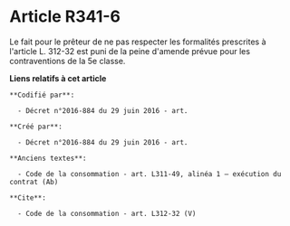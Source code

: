 # Article R341-6

Le fait pour le prêteur de ne pas respecter les formalités prescrites à l'article L. 312-32 est puni de la peine d'amende
prévue pour les contraventions de la 5e classe.

**Liens relatifs à cet article**

	**Codifié par**:

	  - Décret n°2016-884 du 29 juin 2016 - art.

	**Créé par**:

	  - Décret n°2016-884 du 29 juin 2016 - art.

	**Anciens textes**:

	  - Code de la consommation - art. L311-49, alinéa 1 – exécution du contrat (Ab)

	**Cite**:

	  - Code de la consommation - art. L312-32 (V)
